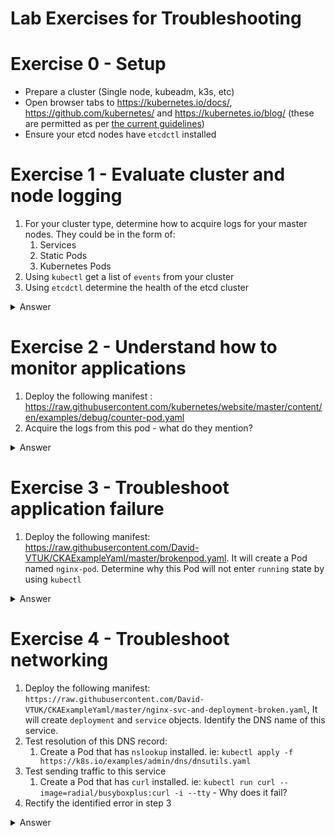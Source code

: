 # Lab Exercises for Troubleshooting

# Exercise 0 - Setup

* Prepare a cluster (Single node, kubeadm, k3s, etc)
* Open browser tabs to https://kubernetes.io/docs/, https://github.com/kubernetes/ and  https://kubernetes.io/blog/ (these are permitted as per [the current guidelines](https://docs.linuxfoundation.org/tc-docs/certification/certification-resources-allowed#certified-kubernetes-administrator-cka-and-cerified-kubernetes-application-developer-ckad))
* Ensure your etcd nodes have `etcdctl` installed

# Exercise 1 - Evaluate cluster and node logging

1. For your cluster type, determine how to acquire logs for your master nodes. They could be in the form of:
    1. Services
    2. Static Pods
    3. Kubernetes Pods
2. Using `kubectl` get a list of `events` from your cluster
3. Using `etcdctl` determine the health of the etcd cluster


<details><summary>Answer</summary>

1. 1 Is dependent on how the cluster was made and potentially which OS's were used. For example, if K8S components manifest as Kubernetes Pods:

```shell
kubectl logs <podname> <namespace>
```

```shell
kubectl get events
```

```shell
etcdctl --write-out=table --endpoints=$ENDPOINTS endpoint status
+------------------------+------------------+---------+---------+-----------+------------+-----------+------------+--------------------+--------+
|        ENDPOINT        |        ID        | VERSION | DB SIZE | IS LEADER | IS LEARNER | RAFT TERM | RAFT INDEX | RAFT APPLIED INDEX | ERRORS |
+------------------------+------------------+---------+---------+-----------+------------+-----------+------------+--------------------+--------+
| https://127.0.0.1:2379 | 4e30a295f2c3c1a4 |   3.5.0 |  8.1 MB |      true |      false |         3 |       7903 |               7903 |        |
+------------------------+------------------+---------+---------+-----------+------------+-----------+------------+--------------------+--------+

```
</details>

# Exercise 2 - Understand how to monitor applications

1. Deploy the following manifest : https://raw.githubusercontent.com/kubernetes/website/master/content/en/examples/debug/counter-pod.yaml
2. Acquire the logs from this pod - what do they mention?

<details><summary>Answer</summary>

```shell
kubectl logs counter
0: Sun Feb 14 19:09:01 UTC 2021
1: Sun Feb 14 19:09:02 UTC 2021
2: Sun Feb 14 19:09:03 UTC 2021
3: Sun Feb 14 19:09:04 UTC 202
```
</details>

# Exercise 3 - Troubleshoot application failure

1. Deploy the following manifest: https://raw.githubusercontent.com/David-VTUK/CKAExampleYaml/master/brokenpod.yaml. It will create a Pod named `nginx-pod`. Determine why this Pod will not enter `running` state by using `kubectl`

<details><summary>Answer</summary>

```shell
kubectl describe pod nginx-pod
..
  Normal   BackOff    4m55s (x7 over 6m56s)  kubelet            Back-off pulling image "nginx:invalidversion"
..
```

</details>

# Exercise 4 - Troubleshoot networking

1. Deploy the following manifest: `https://raw.githubusercontent.com/David-VTUK/CKAExampleYaml/master/nginx-svc-and-deployment-broken.yaml`, It will create `deployment` and `service` objects. Identify the DNS name of this service.
2. Test resolution of this DNS record:
   1. Create a Pod that has `nslookup` installed. ie: `kubectl apply -f https://k8s.io/examples/admin/dns/dnsutils.yaml`
3. Test sending traffic to this service
   1. Create a Pod that has `curl` installed. ie: `kubectl run curl --image=radial/busyboxplus:curl -i --tty` - Why does it fail?
4. Rectify the identified error in step 3

<details><summary>Answer</summary>

```shell
nginx-service.default.svc.cluster.local
```

```shell
kubectl apply -f https://k8s.io/examples/admin/dns/dnsutils.yaml
kubectl exec -it dnsutils sh
/ # nslookup nginx-service.default.svc.cluster.local
Server:		10.96.0.10
Address:	10.96.0.10#53

Name:	nginx-service.default.svc.cluster.local
Address: 10.99.41.254
```

```shell
kubectl run curl --image=radial/busyboxplus:curl -i --tty
If you don't see a command prompt, try pressing enter.
[ root@curl:/ ]$ curl nginx-service.default.svc.cluster.local
curl: (7) Failed to connect to nginx-service.default.svc.cluster.local port 80: Connection refused
```

Check service:

```shell
kubectl describe service nginx-service
Name:              nginx-service
Namespace:         default
Labels:            <none>
Annotations:       <none>
Selector:          app=nginx
Type:              ClusterIP
IP Families:       <none>
IP:                10.99.41.254
IPs:               10.99.41.254
Port:              <unset>  80/TCP
TargetPort:        8080/TCP
Endpoints:         10.244.1.18:8080,10.244.1.19:8080,10.244.1.20:8080
Session Affinity:  None
Events:            <none>
```

Note:

* Service is listening on port 80
* Service has a endpoint list, with target port of 8080
* Test `curl` directly against pod:

```shell
curl 10.244.1.18:8080
curl: (7) Failed to connect to 10.244.1.18 port 8080: Connection refused
```

Port 8080 isn't listening, check the pod config:

```shell
kubectl describe po nginx-deployment-5d59d67564-bk9xb | grep -i "port:"
    Port:           80/TCP
```
The service is trying to forward traffic to port 8080 on the container, but the container is only listening on port 80. Reconfigure the `service` object, ie:

```shell
kubectl edit service nginx-service
Replace targetPort: 8080 with targetPort: 80
```

Retest:

```shell
 curl nginx-service.default.svc.cluster.local
<!DOCTYPE html>
<html>
<head>
<title>Welcome to nginx!</title>
```

</details>


